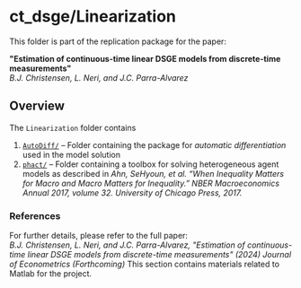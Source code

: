 # ct_dsge/Linearization

This folder is part of the replication package for the paper:

**"Estimation of continuous-time linear DSGE models from discrete-time measurements"**  
*B.J. Christensen, L. Neri, and J.C. Parra-Alvarez*

## Overview

The `Linearization` folder contains 

1. [`AutoDiff/`](AutoDiff/) – Folder containing the package for *automatic differentiation* used in the model solution
2. [`phact/`](phact/) –  Folder containing a toolbox for solving heterogeneous agent models as described in *Ahn, SeHyoun, et al. “When Inequality Matters for Macro and Macro Matters for Inequality.” NBER Macroeconomics Annual 2017, volume 32. University of Chicago Press, 2017.*

### References

For further details, please refer to the full paper:  
*B.J. Christensen, L. Neri, and J.C. Parra-Alvarez, "Estimation of continuous-time linear DSGE models from discrete-time measurements" (2024) Journal of Econometrics (Forthcoming)*
This section contains materials related to Matlab for the project.
